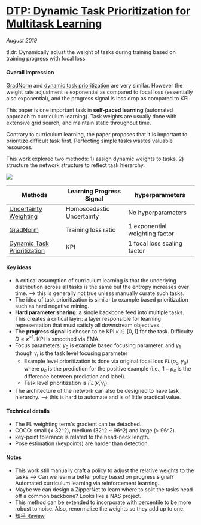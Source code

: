 # [DTP: Dynamic Task Prioritization for Multitask Learning](http://openaccess.thecvf.com/content_ECCV_2018/papers/Michelle_Guo_Focus_on_the_ECCV_2018_paper.pdf)

_August 2019_

tl;dr: Dynamically adjust the weight of tasks during training based on training progress with focal loss.

#### Overall impression
[GradNorm](gradnorm.md) and [dynamic task prioritization](dtp.md) are very similar. However the weight rate adjustment is exponential as compared to focal loss (essentially also exponential), and the progress signal is loss drop as compared to KPI.

This paper is one important task in **self-paced learning** (automated approach to curriculum learning). Task weights are usually done with extensive grid search, and maintain static throughout time.

Contrary to curriculum learning, the paper proposes that it is important to prioritize difficult task first. Perfecting simple tasks wastes valuable resources.

This work explored two methods: 1) assign dynamic weights to tasks. 2) structure the network structure to reflect task hierarchy. 

![](https://media.springernature.com/lw785/springer-static/image/chp%3A10.1007%2F978-3-030-01270-0_17/MediaObjects/474218_1_En_17_Fig1_HTML.gif)

| Methods   | Learning Progress Signal      | hyperparameters|
| ------ | --------- | -------- | 
| [Uncertainty Weighting](uncertainty_multitask.md)  | Homoscedastic Uncertainty |No hyperparameters |
| [GradNorm](gradnorm.md)              | Training loss ratio  | 1 exponential weighting factor|
| [Dynamic Task Prioritization](dtp.md) | KPI |1 focal loss scaling factor|


#### Key ideas
- A critical assumption of curriculum learning is that the underlying distribution across all tasks is the same but the entropy increases over time. --> this is generally not true unless manually curate such tasks.
- The idea of task prioritization is similar to example based prioritization such as hard negative mining.
- **Hard parameter sharing**: a single backbone feed into multiple tasks. This creates a critical layer: a layer responsible for learning representation that must satisfy all downstream objectives.
- The **progress signal** is chosen to be KPI $\kappa \in [0, 1]$ for the task. Difficulty $D \propto \kappa^{-1}$. KPI is smoothed via EMA.
- Focus parameters: $\gamma_0$ is example based focusing parameter, and $\gamma_1$ though $\gamma_t$ is the task level focusing parameter
	- Example level prioritization is done via original focal loss $FL(p_c, \gamma_0)$ where $p_c$ is the prediction for the positive example (i.e., $1-p_c$ is the difference between prediction and label).
	- Task level prioritization is $FL(\bar{\kappa}, \gamma_t)$.
- The architecture of the network can also be designed to have task hierarchy. --> this is hard to automate and is of little practical value.


#### Technical details
- The FL weighting term's gradient can be detached.
- COCO: small (< 32^2), medium (32^2 ~ 96^2) and large (> 96^2).
- key-point tolerance is related to the head-neck length.
- Pose estimation (keypoints) are harder than detection.

#### Notes
- This work still manually craft a policy to adjust the relative weights to the tasks --> Can we learn a better policy based on progress signal? Automated curriculum learning via reinforcement learning.
- Maybe we can design a ZipperNet to learn where to split the tasks head off a common backbone? Looks like a NAS project. 
- This method can be extended to incorporate with percentile to be more robust to noise. Also, renormalize the weights so they add up to one.
- [知乎 Review](https://www.zhihu.com/question/375794498/answer/1050963528)